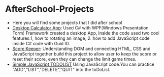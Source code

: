 # AfterSchool-Projects
- Here you will find some projects that I did after school
- [Desktop Calculator App](/DesktopCalculator): Used C# with WPF(Windows Presentation Form) Framework created a desktop App, Inside the code used two cool features:1, how to rotating an image; 2. how to add JavaScript code inside C# code with Guid ID.
- [Score Keeper](/Score%20Keeper): Understanding DOM and connecting HTML, CSS and JavaScript together build this project to allow user to keep the score or reset their score, even they can change the limit game times.
- [Simple JavaScript TODOLIST](/Simple-toDoList-JS) Using JavaScript code.You can practice "ADD","LIST","DELETE","QUIT" into the toDoList.
